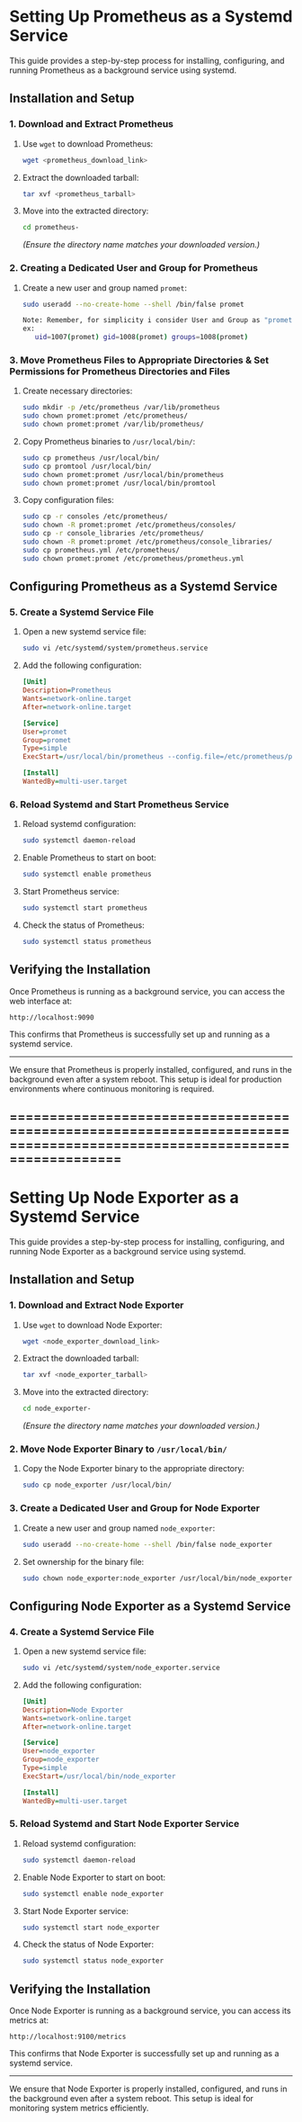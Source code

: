 # Setting Up Prometheus as a Systemd Service

This guide provides a step-by-step process for installing, configuring, and running Prometheus as a background service using systemd.

## Installation and Setup

### 1. Download and Extract Prometheus
1. Use `wget` to download Prometheus:
   ```bash
   wget <prometheus_download_link>
   ```
2. Extract the downloaded tarball:
   ```bash
   tar xvf <prometheus_tarball>
   ```
3. Move into the extracted directory:
   ```bash
   cd prometheus-
   ```
   *(Ensure the directory name matches your downloaded version.)*

### 2. Creating a Dedicated User and Group for Prometheus
1. Create a new user and group named `promet`:
   ```bash
   sudo useradd --no-create-home --shell /bin/false promet

   Note: Remember, for simplicity i consider User and Group as "promet" (throught the page)
   ex:
      uid=1007(promet) gid=1008(promet) groups=1008(promet)
   ```

### 3. Move Prometheus Files to Appropriate Directories &  Set Permissions for Prometheus Directories and Files
1. Create necessary directories:
   ```bash
   sudo mkdir -p /etc/prometheus /var/lib/prometheus
   sudo chown promet:promet /etc/prometheus/
   sudo chown promet:promet /var/lib/prometheus/
   ```
2. Copy Prometheus binaries to `/usr/local/bin/`:
   ```bash
   sudo cp prometheus /usr/local/bin/
   sudo cp promtool /usr/local/bin/
   sudo chown promet:promet /usr/local/bin/prometheus
   sudo chown promet:promet /usr/local/bin/promtool
   ```
3. Copy configuration files:
   ```bash
   sudo cp -r consoles /etc/prometheus/
   sudo chown -R promet:promet /etc/prometheus/consoles/
   sudo cp -r console_libraries /etc/prometheus/
   sudo chown -R promet:promet /etc/prometheus/console_libraries/
   sudo cp prometheus.yml /etc/prometheus/
   sudo chown promet:promet /etc/prometheus/prometheus.yml
   ```

## Configuring Prometheus as a Systemd Service

### 5. Create a Systemd Service File
1. Open a new systemd service file:
   ```bash
   sudo vi /etc/systemd/system/prometheus.service
   ```
2. Add the following configuration:
   ```ini
   [Unit]
   Description=Prometheus
   Wants=network-online.target
   After=network-online.target

   [Service]
   User=promet
   Group=promet
   Type=simple
   ExecStart=/usr/local/bin/prometheus --config.file=/etc/prometheus/prometheus.yml --storage.tsdb.path=/var/lib/prometheus/

   [Install]
   WantedBy=multi-user.target
   ```

### 6. Reload Systemd and Start Prometheus Service
1. Reload systemd configuration:
   ```bash
   sudo systemctl daemon-reload
   ```
2. Enable Prometheus to start on boot:
   ```bash
   sudo systemctl enable prometheus
   ```
3. Start Prometheus service:
   ```bash
   sudo systemctl start prometheus
   ```
4. Check the status of Prometheus:
   ```bash
   sudo systemctl status prometheus
   ```

## Verifying the Installation
Once Prometheus is running as a background service, you can access the web interface at:
```
http://localhost:9090
```

This confirms that Prometheus is successfully set up and running as a systemd service.

---

We ensure that Prometheus is properly installed, configured, and runs in the background even after a system reboot. This setup is ideal for production environments where continuous monitoring is required.
## =======================================================================================================================
# Setting Up Node Exporter as a Systemd Service

This guide provides a step-by-step process for installing, configuring, and running Node Exporter as a background service using systemd.

## Installation and Setup

### 1. Download and Extract Node Exporter
1. Use `wget` to download Node Exporter:
   ```bash
   wget <node_exporter_download_link>
   ```
2. Extract the downloaded tarball:
   ```bash
   tar xvf <node_exporter_tarball>
   ```
3. Move into the extracted directory:
   ```bash
   cd node_exporter-
   ```
   *(Ensure the directory name matches your downloaded version.)*

### 2. Move Node Exporter Binary to `/usr/local/bin/`
1. Copy the Node Exporter binary to the appropriate directory:
   ```bash
   sudo cp node_exporter /usr/local/bin/
   ```

### 3. Create a Dedicated User and Group for Node Exporter
1. Create a new user and group named `node_exporter`:
   ```bash
   sudo useradd --no-create-home --shell /bin/false node_exporter
   ```
2. Set ownership for the binary file:
   ```bash
   sudo chown node_exporter:node_exporter /usr/local/bin/node_exporter
   ```

## Configuring Node Exporter as a Systemd Service

### 4. Create a Systemd Service File
1. Open a new systemd service file:
   ```bash
   sudo vi /etc/systemd/system/node_exporter.service
   ```
2. Add the following configuration:
   ```ini
   [Unit]
   Description=Node Exporter
   Wants=network-online.target
   After=network-online.target

   [Service]
   User=node_exporter
   Group=node_exporter
   Type=simple
   ExecStart=/usr/local/bin/node_exporter

   [Install]
   WantedBy=multi-user.target
   ```

### 5. Reload Systemd and Start Node Exporter Service
1. Reload systemd configuration:
   ```bash
   sudo systemctl daemon-reload
   ```
2. Enable Node Exporter to start on boot:
   ```bash
   sudo systemctl enable node_exporter
   ```
3. Start Node Exporter service:
   ```bash
   sudo systemctl start node_exporter
   ```
4. Check the status of Node Exporter:
   ```bash
   sudo systemctl status node_exporter
   ```

## Verifying the Installation
Once Node Exporter is running as a background service, you can access its metrics at:
```
http://localhost:9100/metrics
```

This confirms that Node Exporter is successfully set up and running as a systemd service.

---
We ensure that Node Exporter is properly installed, configured, and runs in the background even after a system reboot. This setup is ideal for monitoring system metrics efficiently.



